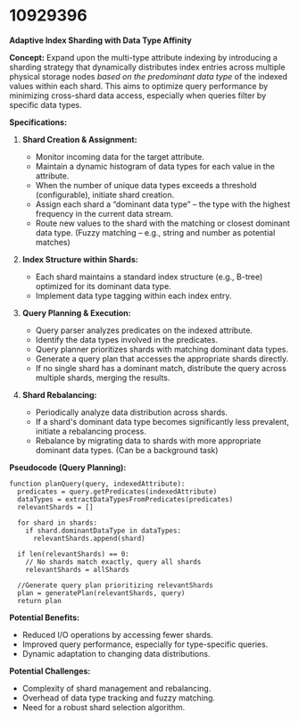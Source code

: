 # 10929396

**Adaptive Index Sharding with Data Type Affinity**

**Concept:** Expand upon the multi-type attribute indexing by introducing a sharding strategy that dynamically distributes index entries across multiple physical storage nodes *based on the predominant data type* of the indexed values within each shard. This aims to optimize query performance by minimizing cross-shard data access, especially when queries filter by specific data types.

**Specifications:**

1.  **Shard Creation & Assignment:**
    *   Monitor incoming data for the target attribute.
    *   Maintain a dynamic histogram of data types for each value in the attribute.
    *   When the number of unique data types exceeds a threshold (configurable), initiate shard creation.
    *   Assign each shard a “dominant data type” – the type with the highest frequency in the current data stream.
    *   Route new values to the shard with the matching or closest dominant data type. (Fuzzy matching – e.g., string and number as potential matches)

2.  **Index Structure within Shards:**
    *   Each shard maintains a standard index structure (e.g., B-tree) optimized for its dominant data type.
    *   Implement data type tagging within each index entry.

3.  **Query Planning & Execution:**
    *   Query parser analyzes predicates on the indexed attribute.
    *   Identify the data types involved in the predicates.
    *   Query planner prioritizes shards with matching dominant data types.
    *   Generate a query plan that accesses the appropriate shards directly.
    *   If no single shard has a dominant match, distribute the query across multiple shards, merging the results.

4.  **Shard Rebalancing:**
    *   Periodically analyze data distribution across shards.
    *   If a shard's dominant data type becomes significantly less prevalent, initiate a rebalancing process.
    *   Rebalance by migrating data to shards with more appropriate dominant data types. (Can be a background task)

**Pseudocode (Query Planning):**

```
function planQuery(query, indexedAttribute):
  predicates = query.getPredicates(indexedAttribute)
  dataTypes = extractDataTypesFromPredicates(predicates)
  relevantShards = []

  for shard in shards:
    if shard.dominantDataType in dataTypes:
      relevantShards.append(shard)

  if len(relevantShards) == 0:
    // No shards match exactly, query all shards
    relevantShards = allShards

  //Generate query plan prioritizing relevantShards
  plan = generatePlan(relevantShards, query)
  return plan
```

**Potential Benefits:**

*   Reduced I/O operations by accessing fewer shards.
*   Improved query performance, especially for type-specific queries.
*   Dynamic adaptation to changing data distributions.

**Potential Challenges:**

*   Complexity of shard management and rebalancing.
*   Overhead of data type tracking and fuzzy matching.
*   Need for a robust shard selection algorithm.